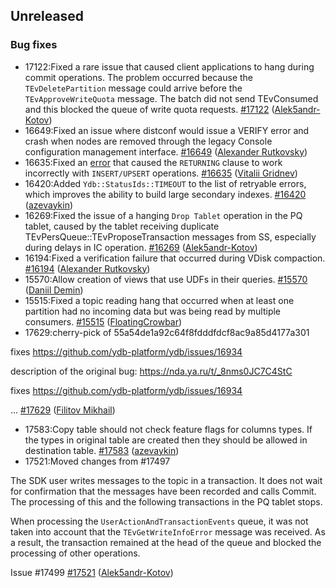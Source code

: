 ## Unreleased

### Bug fixes

* 17122:Fixed a rare issue that caused client applications to hang during commit operations. The problem occurred because the `TEvDeletePartition` message could arrive before the `TEvApproveWriteQuota` message. The batch did not send TEvConsumed and this blocked the queue of write quota requests. [#17122](https://github.com/ydb-platform/ydb/pull/17122) ([Alek5andr-Kotov](https://github.com/Alek5andr-Kotov))
* 16649:Fixed an issue where distconf would issue a VERIFY error and crash when nodes are removed through the legacy Console configuration management interface. [#16649](https://github.com/ydb-platform/ydb/pull/16649) ([Alexander Rutkovsky](https://github.com/alexvru))
* 16635:Fixed an [error](https://github.com/ydb-platform/ydb/issues/15551) that caused the `RETURNING` clause to work incorrectly with `INSERT/UPSERT` operations. [#16635](https://github.com/ydb-platform/ydb/pull/16635) ([Vitalii Gridnev](https://github.com/gridnevvvit))
* 16420:Added `Ydb::StatusIds::TIMEOUT` to the list of retryable errors, which improves the ability to build large secondary indexes. [#16420](https://github.com/ydb-platform/ydb/pull/16420) ([azevaykin](https://github.com/azevaykin))
* 16269:Fixed the issue of a hanging `Drop Tablet` operation in the PQ tablet, caused by the tablet receiving duplicate TEvPersQueue::TEvProposeTransaction messages from SS, especially during delays in IC operation. [#16269](https://github.com/ydb-platform/ydb/pull/16269) ([Alek5andr-Kotov](https://github.com/Alek5andr-Kotov))
* 16194:Fixed a verification failure that occurred during VDisk compaction. [#16194](https://github.com/ydb-platform/ydb/pull/16194) ([Alexander Rutkovsky](https://github.com/alexvru))
* 15570:Allow creation of views that use UDFs in their queries. [#15570](https://github.com/ydb-platform/ydb/pull/15570) ([Daniil Demin](https://github.com/jepett0))
* 15515:Fixed a topic reading hang that occurred when at least one partition had no incoming data but was being read by multiple consumers. [#15515](https://github.com/ydb-platform/ydb/pull/15515) ([FloatingCrowbar](https://github.com/FloatingCrowbar))
* 17629:cherry-pick of 55a54de1a92c64f8fdddfdcf8ac9a85d4177a301

fixes https://github.com/ydb-platform/ydb/issues/16934

description of the original bug: https://nda.ya.ru/t/_8nms0JC7C4StC

fixes https://github.com/ydb-platform/ydb/issues/16934

... [#17629](https://github.com/ydb-platform/ydb/pull/17629) ([Filitov Mikhail](https://github.com/lll-phill-lll))
* 17583:Copy table should not check feature flags for columns types. If the types in original table are created then they should be allowed in destination table. [#17583](https://github.com/ydb-platform/ydb/pull/17583) ([azevaykin](https://github.com/azevaykin))
* 17521:Moved changes from #17497

The SDK user writes messages to the topic in a transaction. It does not wait for confirmation that the messages have been recorded and calls Commit. The processing of this and the following transactions in the PQ tablet stops.

When processing the `UserActionAndTransactionEvents` queue, it was not taken into account that the `TEvGetWriteInfoError` message was received. As a result, the transaction remained at the head of the queue and blocked the processing of other operations.

Issue #17499 [#17521](https://github.com/ydb-platform/ydb/pull/17521) ([Alek5andr-Kotov](https://github.com/Alek5andr-Kotov))

